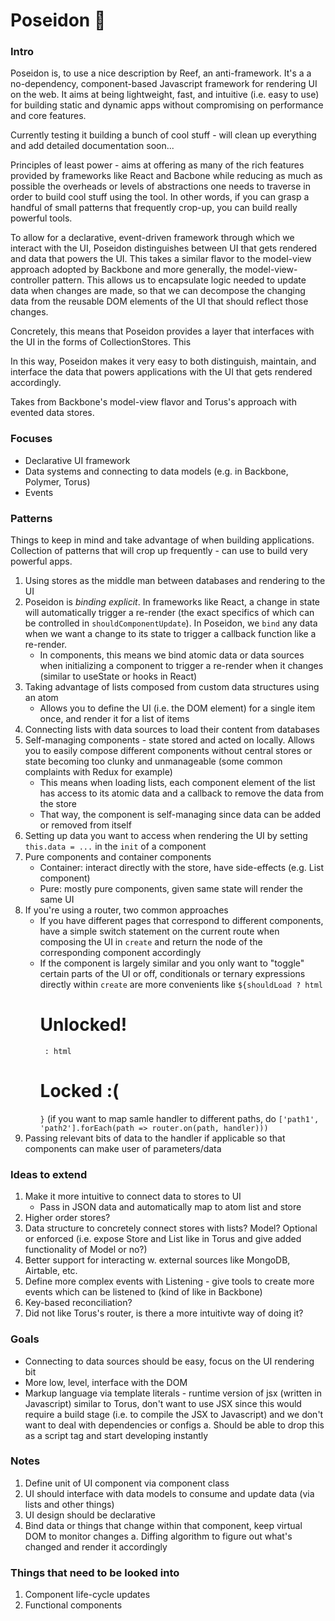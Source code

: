 # Poseidon  🔱
### Intro
Poseidon is, to use a nice description by Reef, an anti-framework. It's a a no-dependency, component-based Javascript framework for rendering UI on the web. It aims at being lightweight, fast, and intuitive (i.e. easy to use) for building static and dynamic apps without compromising on performance and core features.

Currently testing it building a bunch of cool stuff - will clean up everything and add detailed documentation soon...

Principles of least power - aims at offering as many of the rich features provided by frameworks like React and Bacbone while reducing as much as possible the overheads or levels of abstractions one needs to traverse in order to build cool stuff using the tool. In other words, if you can grasp a handful of small patterns that frequently crop-up, you can build really powerful tools. 

To allow for a declarative, event-driven framework through which we interact with the UI, Poseidon distinguishes between UI that gets rendered and data that powers the UI. This takes a similar flavor to the model-view approach adopted by Backbone and more generally, the model-view-controller pattern. This allows us to encapsulate logic needed to update data when changes are made, so that we can decompose the changing data from the reusable DOM elements of the UI that should reflect those changes. 

Concretely, this means that Poseidon provides a layer that interfaces with the UI in the forms of CollectionStores. This 

In this way, Poseidon makes it very easy to both distinguish, maintain, and interface the data that powers applications with the UI that gets rendered accordingly. 

Takes from Backbone's model-view flavor and Torus's approach with evented data stores.

### Focuses
- Declarative UI framework
- Data systems and connecting to data models (e.g. in Backbone, Polymer, Torus)
- Events

### Patterns
Things to keep in mind and take advantage of when building applications. Collection of patterns that will crop up frequently - can use to build very powerful apps.
1. Using stores as the middle man between databases and rendering to the UI
2. Poseidon is *binding explicit*. In frameworks like React, a change in state will automatically trigger a re-render (the exact specifics of which can be controlled in `shouldComponentUpdate`). In Poseidon, we `bind` any data when we want a change to its state to trigger a callback function like a re-render.
    - In components, this means we bind atomic data or data sources when initializing a component to trigger a re-render when it changes (similar to useState or hooks in React)
3. Taking advantage of lists composed from custom data structures using an atom
    - Allows you to define the UI (i.e. the DOM element) for a single item once, and render it for a list of items
4. Connecting lists with data sources to load their content from databases
5. Self-managing components - state stored and acted on locally. Allows you to easily compose different components without 
central stores or state becoming too clunky and unmanageable (some common complaints with Redux for example)
    - This means when loading lists, each component element of the list has access to its atomic data and a callback to remove the data from the store
    - That way, the component is self-managing since data can be added or removed from itself
6. Setting up data you want to access when rendering the UI by setting `this.data = ...` in the `init` of a component
7. Pure components and container components 
    - Container: interact directly with the store, have side-effects (e.g. List component)
    - Pure: mostly pure components, given same state will render the same UI
8. If you're using a router, two common approaches
    - If you have different pages that correspond to different components, have a simple switch statement on the current route
    when composing the UI in `create` and return the node of the corresponding component accordingly
    - If the component is largely similar and you only want to "toggle" certain parts of the UI or off, conditionals or ternary expressions directly within `create` are more convenients like
    `${shouldLoad ? html`<h1>Unlocked!</h1>` : html`<h1>Locked :( </h1>`}`
    (if you want to map samle handler to different paths, do `['path1', 'path2'].forEach(path => router.on(path, handler)))`
9. Passing relevant bits of data to the handler if applicable so that components can make user of parameters/data 

### Ideas to extend
1. Make it more intuitive to connect data to stores to UI 
    - Pass in JSON data and automatically map to atom list and store
2. Higher order stores? 
3. Data structure to concretely connect stores with lists? Model? Optional or enforced (i.e. expose Store and List like in Torus and give added functionality of Model or no?)
4. Better support for interacting w. external sources like MongoDB, Airtable, etc. 
5. Define more complex events with Listening - give tools to create more events which can be listened to (kind of like in Backbone)
6. Key-based reconciliation?
7. Did not like Torus's router, is there a more intuitivte way of doing it?


### Goals
- Connecting to data sources should be easy, focus on the UI rendering bit
- More low, level, interface with the DOM
- Markup language via template literals - runtime version of jsx (written in Javascript) similar to Torus, don't want to use JSX since this would require a build stage (i.e. to compile the JSX to Javascript) and we don't want to deal with dependencies or configs
    a. Should be able to drop this as a script tag and start developing instantly 

### Notes
1. Define unit of UI component via component class
2. UI should interface with data models to consume and update data (via lists and other things)
3. UI design should be declarative
4. Bind data or things that change within that component, keep virtual DOM to monitor changes 
    a. Diffing algorithm to figure out what's changed and render it accordingly


### Things that need to be looked into
1. Component life-cycle updates
2. Functional components
